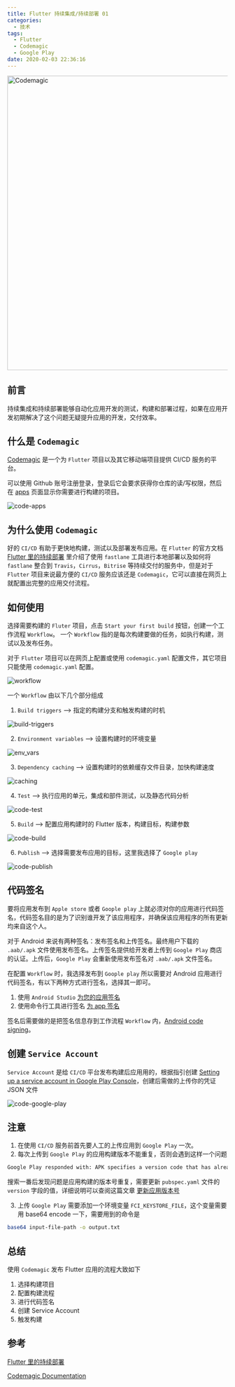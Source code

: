 ```yaml
---
title: Flutter 持续集成/持续部署 01
categories:
  - 技术
tags:
  - Flutter
  - Codemagic
  - Google Play
date: 2020-02-03 22:36:16
---
```


<img src="https://blog.codemagic.io/uploads/2019/01/FB-build-test-publish-100.fdfb1baaca70728207ad87f5a7e36350d8c8e0693eff9616cc6758134c5542e0.jpg" alt="Codemagic" width="672" >

<!--more-->

## 前言

持续集成和持续部署能够自动化应用开发的测试，构建和部署过程，如果在应用开发初期解决了这个问题无疑提升应用的开发，交付效率。

## 什么是 `Codemagic`

[Codemagic](https://codemagic.io) 是一个为 `Flutter` 项目以及其它移动端项目提供 CI/CD 服务的平台。

可以使用 Github 账号注册登录，登录后它会要求获得你仓库的读/写权限，然后在 [apps](https://codemagic.io/apps) 页面显示你需要进行构建的项目。

![code-apps](./images/code-apps.jpg)

## 为什么使用 `Codemagic`

好的 `CI/CD` 有助于更快地构建，测试以及部署发布应用。在 `Flutter` 的官方文档 [Flutter 里的持续部署](https://flutter.cn/docs/deployment/cd) 里介绍了使用 `fastlane` 工具进行本地部署以及如何将 `fastlane` 整合到 `Travis`，`Cirrus`，`Bitrise` 等持续交付的服务中，但是对于 `Flutter` 项目来说最方便的 `CI/CD`  服务应该还是 `Codemagic`，它可以直接在网页上就配置出完整的应用交付流程。

## 如何使用

选择需要构建的 `Fluter` 项目，点击 `Start your first build` 按钮，创建一个工作流程 `Workflow`。
一个 `Workflow` 指的是每次构建要做的任务，如执行构建，测试以及发布任务。

对于 `Flutter` 项目可以在网页上配置或使用 `codemagic.yaml` 配置文件，其它项目只能使用 `codemagic.yaml` 配置。

![workflow](./images/workflow.jpg)

一个 `Workflow` 由以下几个部分组成

1. `Build triggers` --> 指定的构建分支和触发构建的时机

![build-triggers](./images/build-triggers.jpg)

2. `Environment variables` --> 设置构建时的环境变量

![env_vars](https://docs.codemagic.io/uploads/env_vars.PNG)

3. `Dependency caching` --> 设置构建时的依赖缓存文件目录，加快构建速度

![caching](https://docs.codemagic.io/uploads/2019/04/caching_enabled.PNG)

4. `Test`  --> 执行应用的单元，集成和部件测试，以及静态代码分析

![code-test](./images/code-test.jpg)

5. `Build` --> 配置应用构建时的 Flutter 版本，构建目标，构建参数

![code-build](./images/code-build.jpg)

6. `Publish` --> 选择需要发布应用的目标，这里我选择了 `Google play`

![code-publish](./images/code-publish.jpg)

## 代码签名

要将应用发布到 `Apple store` 或者 `Goople play` 上就必须对你的应用进行代码签名，代码签名目的是为了识别谁开发了该应用程序，并确保该应用程序的所有更新均来自这个人。

对于 Android 来说有两种签名：发布签名和上传签名。最终用户下载的 `.aab/.apk` 文件使用发布签名。上传签名提供给开发者上传到 `Google Play` 商店的认证。上传后，`Google Play` 会重新使用发布签名对 `.aab/.apk` 文件签名。

在配置 `Workflow` 时，我选择发布到 `Goople play` 所以需要对 Android 应用进行代码签名，有以下两种方式进行签名，选择其一即可。

1. 使用 `Android Studio` [为您的应用签名](https://developer.android.google.cn/studio/publish/app-signing#sign-apk)
2. 使用命令行工具进行签名 [为 app 签名](https://flutter.cn/docs/deployment/android#signing-the-app)

签名后需要做的是把签名信息存到工作流程 `Workflow` 内，[Android code signing](https://docs.codemagic.io/code-signing/android-code-signing/)。

## 创建 `Service Account`

`Service Account` 是给 `CI/CD` 平台发布构建后应用用的，根据指引创建 [Setting up a service account in Google Play Console](https://docs.codemagic.io/publishing/publishing-to-google-play/#setting-up-a-service-account-in-google-play-console)，创建后需做的上传你的凭证 JSON 文件

![code-google-play](./images/code-google-play.jpg)

## 注意

1. 在使用 `CI/CD` 服务前首先要人工的上传应用到 `Google Play` 一次。
2. 每次上传到 `Google Play` 的应用构建版本不能重复，否则会遇到这样一个问题

```sh
Google Play responded with: APK specifies a version code that has already been used.
```

搜索一番后发现问题是应用构建的版本号重复，需要更新 `pubspec.yaml` 文件的 `version` 字段的值，详细说明可以查阅这篇文章 [更新应用版本号](https://flutter.cn/docs/deployment/android#updating-the-apps-version-number)

3. 上传 `Google Play` 需要添加一个环境变量 `FCI_KEYSTORE_FILE`，这个变量需要用 base64 encode 一下，需要用到的命令是
```sh
base64 input-file-path -o output.txt
```

## 总结

使用 `Codemagic` 发布 Flutter 应用的流程大致如下

1. 选择构建项目
2. 配置构建流程
3. 进行代码签名
4. 创建 Service Account
4. 触发构建

## 参考

[Flutter 里的持续部署](https://flutter.cn/docs/deployment/cd)

[Codemagic Documentation](https://docs.codemagic.io/)
